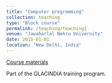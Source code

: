 ```yaml
---
title: "Computer programming"
collection: teaching
type: "Block course"
permalink: /teaching/teaching1
venue: "Jawaharlal Nehru University"
date: 2015-01-01
location: "New Delhi, India"
---
```


<i class="fab fa-github"></i> [Course materials](https://github.com/koldunovn/JNU)

Part of the GLACINDIA training program.